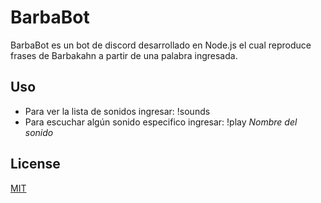 # BarbaBot

BarbaBot es un bot de discord desarrollado en Node.js el cual reproduce frases de Barbakahn a partir de una palabra ingresada.

## Uso

- Para ver la lista de sonidos ingresar: !sounds
- Para escuchar algún sonido especifico ingresar: !play <em>Nombre del sonido</em>

## License

[MIT](https://choosealicense.com/licenses/mit/)